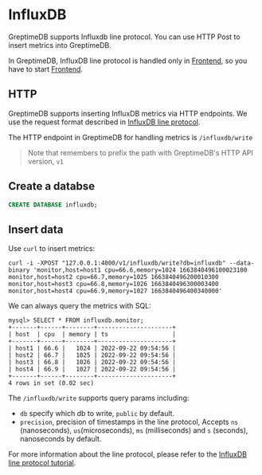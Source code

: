 # InfluxDB

GreptimeDB supports Influxdb line protocol. You can use HTTP Post to insert metrics into GreptimeDB.

In GreptimeDB, InfluxDB line protocol is handled only in [Frontend][1], so you have to start [Frontend][1].

[1]: ../../developer-guide/frontend/overview.md

## HTTP

GreptimeDB supports inserting InfluxDB metrics via HTTP endpoints. We use the request format described in [InfluxDB line protocol][2].

[2]: https://docs.influxdata.com/influxdb/v1.8/write_protocols/line_protocol_tutorial/

The HTTP endpoint in GreptimeDB for handling metrics is `/influxdb/write`

> Note that remembers to prefix the path with GreptimeDB's HTTP API version, `v1`

## Create a databse

```sql
CREATE DATABASE influxdb;
```

## Insert data

Use `curl` to insert metrics:

```shell
curl -i -XPOST "127.0.0.1:4000/v1/influxdb/write?db=influxdb" --data-binary 'monitor,host=host1 cpu=66.6,memory=1024 1663840496100023100
monitor,host=host2 cpu=66.7,memory=1025 1663840496200010300
monitor,host=host3 cpu=66.8,memory=1026 1663840496300003400
monitor,host=host4 cpu=66.9,memory=1027 1663840496400340000'
```

We can always query the metrics with SQL:

```text
mysql> SELECT * FROM influxdb.monitor;
+-------+------+--------+---------------------+
| host  | cpu  | memory | ts                  |
+-------+------+--------+---------------------+
| host1 | 66.6 |   1024 | 2022-09-22 09:54:56 |
| host2 | 66.7 |   1025 | 2022-09-22 09:54:56 |
| host3 | 66.8 |   1026 | 2022-09-22 09:54:56 |
| host4 | 66.9 |   1027 | 2022-09-22 09:54:56 |
+-------+------+--------+---------------------+
4 rows in set (0.02 sec)
```

The `/influxdb/write` supports query params including:
* `db` specify which db to write, `public` by default.
* `precision`, precision of timestamps in the line protocol, Accepts `ns` (nanoseconds), `us`(microseconds), `ms` (milliseconds) and `s` (seconds), nanoseconds by default.

For more information about the line protocol, please refer to the [InfluxDB line protocol tutorial](https://docs.influxdata.com/influxdb/v1.8/write_protocols/line_protocol_tutorial/).
